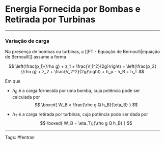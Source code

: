# Energia Fornecida por Bombas e Retirada por Turbinas

---

### Variação de carga

Na presença de bombas ou turbinas, a [[FT - Equação de Bernoulli|equação de Bernoulli]] assume a forma

$$
\left(\frac{p_1}{\rho g} + z_1 + \frac{V_1^2}{2g}\right) = \left(\frac{p_2}{\rho g} + z_2 + \frac{V_2^2}{2g}\right) + h_p - h_B + h_T
$$

Em que 

- $h_B$ é a carga fornecida por uma bomba, cuja potência pode ser calculada por
   $$
   \boxed{
   W_B = \frac{\rho g Q h_B}{\eta_B}
   }
   $$

- $h_T$ é a carga retirada por turbinas, cuja potência pode ser dada por
  $$
  \boxed{
   W_B = \eta_T\;{\rho g Q h_B}
   }
   $$

---

Tags: #fentran  